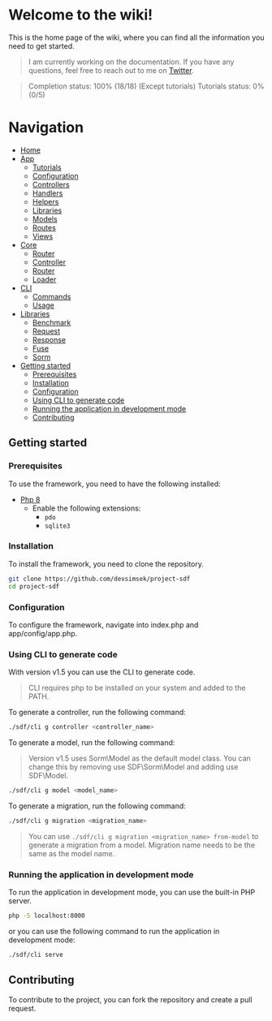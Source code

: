# Welcome to the wiki!

This is the home page of the wiki, where you can find all the information you need to get started.

> I am currently working on the documentation. If you have any questions, feel free to reach out to me
> on [Twitter](https://x.com/devsimsek).

> Completion status: 100% (18/18) (Except tutorials)
> Tutorials status: 0% (0/5)

# Navigation

- [Home](home.md)
- [App](app/home.md)
  - [Tutorials](app/tutorials/home.md)
  - [Configuration](app/config.md)
  - [Controllers](app/controllers.md)
  - [Handlers](app/handlers.md)
  - [Helpers](app/helpers.md)
  - [Libraries](app/libraries.md)
  - [Models](app/models.md)
  - [Routes](app/routes.md)
  - [Views](app/views.md)
- [Core](sdf/home.md)
  - [Router](sdf/core.md#router)
  - [Controller](sdf/core.md#controller)
  - [Router](sdf/core.md#router)
  - [Loader](sdf/core.md#loader)
- [CLI](sdf/cli.md)
  - [Commands](sdf/cli.md#commands)
  - [Usage](sdf/cli.md#usage)
- [Libraries](libraries/home.md)
  - [Benchmark](libraries/benchmark.md)
  - [Request](libraries/request.md)
  - [Response](libraries/response.md)
  - [Fuse](libraries/fuse.md)
  - [Sorm](libraries/sorm.md)
- [Getting started](#getting-started)
  - [Prerequisites](#prerequisites)
  - [Installation](#installation)
  - [Configuration](#configuration)
  - [Using CLI to generate code](#using-cli-to-generate-code)
  - [Running the application in development mode](#running-the-application-in-development-mode)
  - [Contributing](#contributing)

## Getting started

### Prerequisites

To use the framework, you need to have the following installed:

- [Php 8](https://www.php.net/)
  - Enable the following extensions:
    - `pdo`
    - `sqlite3`

### Installation

To install the framework, you need to clone the repository.

```bash
git clone https://github.com/devsimsek/project-sdf
cd project-sdf
```

### Configuration

To configure the framework, navigate into index.php and app/config/app.php.

### Using CLI to generate code

With version v1.5 you can use the CLI to generate code.

> CLI requires php to be installed on your system and added to the PATH.

To generate a controller, run the following command:

```bash
./sdf/cli g controller <controller_name>
```

To generate a model, run the following command:

> Version v1.5 uses Sorm\Model as the default model class. You can change this by removing use SDF\Sorm\Model and adding
> use SDF\Model.

```bash
./sdf/cli g model <model_name>
```

To generate a migration, run the following command:

```bash
./sdf/cli g migration <migration_name>
```

> You can use ```./sdf/cli g migration <migration_name> from-model``` to generate a migration from a model. Migration
> name needs to be the same as the model name.

### Running the application in development mode

To run the application in development mode, you can use the built-in PHP server.

```bash
php -S localhost:8000
```

or you can use the following command to run the application in development mode:

```bash
./sdf/cli serve
```

## Contributing

To contribute to the project, you can fork the repository and create a pull request.
